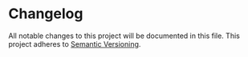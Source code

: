 # Changelog

All notable changes to this project will be documented in this file. This project adheres to [Semantic Versioning](https://semver.org/spec/v2.0.0.html).
